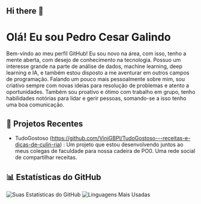 ## Hi there 👋
# Olá! Eu sou Pedro Cesar Galindo 

Bem-vindo ao meu perfil GitHub! Eu sou novo na área, com isso, tenho a mente aberta, com desejo de conhecimento na tecnologia. Possuo um interesse grande na parte de análise de dados, machine learning, deep learning e IA, e também estou disposto a me aventurar em outros campos de programação. Falando um pouco mais pessoalmente sobre mim, sou criativo sempre com novas ideias para resolução de problemas e atento a oportunidades. Também sou proativo e ótimo com trabalho em grupo, tenho habilidades notórias para lidar e gerir pessoas, somando-se a isso tenho uma boa comunicação.

## 🔧 Projetos Recentes
- TudoGostoso (https://github.com/ViniGBPl/TudoGostoso---receitas-e-dicas-de-culin-ria) : Um projeto que estou desenvolvendo juntos ao meus colegas de faculdade para nossa cadeira de PO0. Uma rede social de compartilhar receitas.

## 📊 Estatísticas do GitHub
![Suas Estatísticas do GitHub](https://github-readme-stats.vercel.app/api?username=PedrocsGalindo&show_icons=true&theme=dark)
![Linguagens Mais Usadas](https://github-readme-stats.vercel.app/api/top-langs/?username=PedrocsGalindo&layout=compact&theme=dark&cache_seconds=1800)
<!--
**PedrocsGalindo/PedrocsGalindo** is a ✨ _special_ ✨ repository because its `README.md` (this file) appears on your GitHub profile.

Here are some ideas to get you started:

- 🔭 I’m currently working on ...
- 🌱 I’m currently learning ...
- 👯 I’m looking to collaborate on ...
- 🤔 I’m looking for help with ...
- 💬 Ask me about ...
- 📫 How to reach me: ...
- 😄 Pronouns: ...
- ⚡ Fun fact: ...
-->
